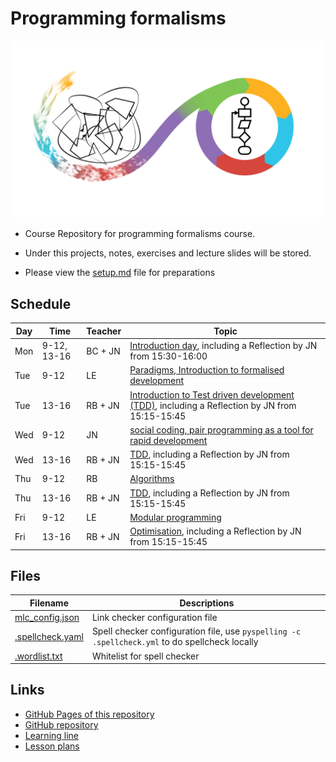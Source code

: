 # Programming formalisms

![](Formalism.png)

- Course Repository for programming formalisms course.
- Under this projects, notes, exercises and lecture slides will be stored.

- Please view the [setup.md](setup.md) file for preparations

## Schedule

Day | Time       | Teacher | Topic
----|------------|---------|----------------------------------------------------
Mon |9-12, 13-16 |BC + JN  | [Introduction day](https://uppmax.github.io/programming_formalisms_intro/index.html), including a Reflection by JN from 15:30-16:00
Tue |9-12        |LE       | [Paradigms, Introduction to formalised development](DevelopmentDesign/README.md) 
Tue |13-16       |RB + JN  | [Introduction to Test driven development (TDD)](tdd/README.md), including a Reflection by JN from 15:15-15:45
Wed |9-12        |JN       | [social coding, pair programming as  a tool for rapid development](https://github.com/UPPMAX/programming_formalisms/tree/main/common-practices)
Wed |13-16       |RB + JN  | [TDD](tdd/README.md), including a Reflection by JN from 15:15-15:45
Thu |9-12        |RB       | [Algorithms](https://uppsala.instructure.com/courses/69215/pages/introduction-to-algorithms-and-datastructures?module_item_id=502918)
Thu |13-16       |RB + JN  | [TDD](tdd/README.md), including a Reflection by JN from 15:15-15:45
Fri |9-12        |LE       | [Modular programming](https://github.com/UPPMAX/programming_formalisms/blob/main/DevelopmentDesign/Modular_Programming.pdf)
Fri |13-16       |RB + JN  | [Optimisation](optimisation/README.md), including a Reflection by JN from 15:15-15:45

## Files

Filename                            |Descriptions
------------------------------------|---------------------------------------------------------------------------------------
[mlc_config.json](mlc_config.json)  |Link checker configuration file
[.spellcheck.yaml](.spellcheck.yaml)|Spell checker configuration file, use `pyspelling -c .spellcheck.yml` to do spellcheck locally
[.wordlist.txt](.wordlist.txt)      |Whitelist for spell checker

## Links

 * [GitHub Pages of this repository](https://uppmax.github.io/programming_formalisms/)
 * [GitHub repository](https://github.com/UPPMAX/programming_formalisms)
 * [Learning line](learning_line.md)
 * [Lesson plans](lesson_plans/README.md)
